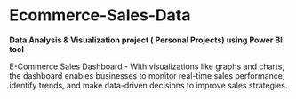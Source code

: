 # Ecommerce-Sales-Data


**Data Analysis & Visualization project ( Personal Projects) using Power BI tool**

E-Commerce Sales Dashboard - With visualizations like graphs and charts, the dashboard enables businesses to monitor real-time sales performance, identify trends, and make data-driven decisions to improve sales strategies.
